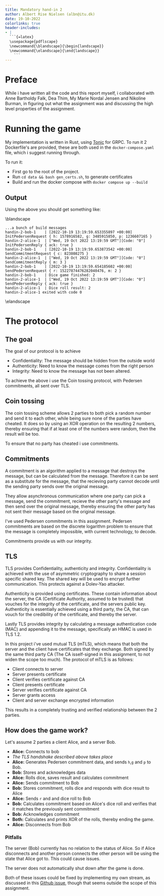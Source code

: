 ```yaml
---
title: Mandatory hand-in 2
author: Albert Rise Nielsen (albn@itu.dk)
date: 19-10-2022
colorlinks: true
header-includes:
- |
  ```{=latex}
  \usepackage{pdflscape}
  \newcommand{\blandscape}{\begin{landscape}}
  \newcommand{\elandscape}{\end{landscape}}
    ```
---
```

# Preface
While i have written all the code and this report myself, i collaborated with Anne Bartholdy Falk, Dea Thim, My Marie Nordal Jensen and Nikoline Burman, in figuring out what the assignment was and discussing the high level properties of the assignment.

# Running the game 

My implementation is written in Rust, using [Tonic](https://github.com/hyperium/tonic) for GRPC. To run it 2 Dockerfile's are provided, these are both used in the `docker-compose.yaml` file, which i suggest running through.

To run it:

- First go to the root of the project.
- Run `cd data && bash gen_certs.sh`, to generate certificates
- Build and run the docker compose with `docker compose up --build`

## Output
Using the above you should get something like:

\blandscape
```
...a bunch of build messages
handin-2-bob-1    | [2022-10-19 13:19:59.653355897 +00:00] InitPedersenRequest { h: 1578916582, g: 3485915850, p: 1236607165 }
handin-2-alice-1  | ["Wed, 19 Oct 2022 13:19:59 GMT"][Code: "0"] InitPedersenReply { ack: true }
handin-2-bob-1    | [2022-10-19 13:19:59.653873542 +00:00] SendCommitmentRequest { c: 823808275 }
handin-2-alice-1  | ["Wed, 19 Oct 2022 13:19:59 GMT"][Code: "0"] SendCommitmentReply { m: 3 }
handin-2-bob-1    | [2022-10-19 13:19:59.654185602 +00:00] SendPedersenRequest { r: 15227874476282040476, m: 2 }
handin-2-bob-1    | Dice game finished: 2
handin-2-alice-1  | ["Wed, 19 Oct 2022 13:19:59 GMT"][Code: "0"] SendPedersenReply { ack: true }
handin-2-alice-1  | Dice roll result: 2
handin-2-alice-1 exited with code 0
```
\elandscape

# The protocol
## The goal
The goal of our protocol is to achieve

- Confidentiality: The message should be hidden from the outside world
- Authenticity: Need to know the message comes from the right person
- Integrity: Need to know the message has not been altered.

To achieve the above i use the Coin tossing protocol, with Pedersen commitments, all sent over TLS.

## Coin tossing

The coin tossing scheme allows 2 parties to both pick a random number and send it to each other, while being sure none of the parties have cheated. It does so by using an XOR operation on the resulting 2 numbers, thereby ensuring that if at least one of the numbers were random, then the result will be too.

To ensure that no party has cheated i use commitments.

## Commitments

A commitment is an algorithm applied to a message that destroys the message, but can be calculated from the message. Therefore it can be sent as a substitute for the message, that the recieving party cannot decode until the sending party sends over the original message. 

They allow asynchronous communication where one party can pick a message, send the commitment, recieve the other party's message and then send over the original message, thereby ensuring the other party has not sent their message based on the original message.

I've used Pedersen commitments in this assignment. Pedersen commitments are based on the discrete logarithm problem to ensure that the message is completely impossible, with current technology, to decode.

Commitments provide us with our integrity.

## TLS

TLS provides Confidentiality, authenticity and integrity. Confidentiality is achieved with the use of asymmetric cryptography to share a session specific shared key. The shared key will be used to encrypt further communication. This protects against a Dolev-Yao attacker.

Authenticity is provided using certificates. These contain information about the server, the CA (Certificate Authority, assumed to be trusted) that vouches for the integrity of the certificate, and the servers public key. Authenticity is essentially achieved using a third party, the CA, that can vouch for the credibility of the certificate, and thereby the server.

Lastly TLS provides integrity by calculating a message authentication code (MAC) and appending it to the message, specifically an HMAC is used in TLS 1.2.

In this project i've used mutual TLS (mTLS), which means that both the server and the client have certificates that they exchange. Both signed by the same third party CA (The CA isself-signed in this assignment, to not widen the scope too much). The protocol of mTLS is as follows:

- Client connects to server
- Server presents certificate
- Client verifies certificate against CA
- Client presents certificate
- Server verifies certificate against CA
- Server grants access
- Client and server exchange encrypted information

This results in a completely trusting and verified relationship between the 2 parties.

## How does the game work?
Let's assume 2 parties a client Alice, and a server Bob. 

- **Alice:** Connects to bob
- *The TLS handshake described above takes place*
- **Alice:** Generates Pedersen commitment data, and sends `h`,`g` and `p` to Bob.
- **Bob:** Stores and acknowledges data
- **Alice:** Rolls dice, saves result and calculates commitment
- **Alice:** Sends commitment to Bob
- **Bob:** Stores commitment, rolls dice and responds with dice result to Alice
- **Alice:** Sends `r` and and dice roll to Bob
- **Bob:** Calculates commitment based on Alice's dice roll and verifies that it matches the previously sent commitment 
- **Bob:** Acknowledges commitment
- **Both:** Calculates and prints XOR of the rolls, thereby ending the game.
- **Alice:** Disconnects from Bob

### Pitfalls
The server (Bob) currently has no relation to the status of Alice. So if Alice disconnects and another person connects the other person will be using the state that Alice got to. This could cause issues.

The server does not automatically shut down after the game is done.

Both of these issues could be fixed by implementing my own stream, as discussed in this [Github issue](https://github.com/hyperium/tonic/issues/196), though that seems outside the scope of this assignment. 
